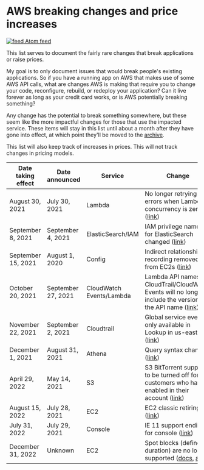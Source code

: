 # AWS breaking changes and price increases
[![feed](https://github.com/SummitRoute/aws_breaking_changes/raw/main/screenshots/feed_icon.png) Atom feed](https://github.com/SummitRoute/aws_breaking_changes/releases.atom)

This list serves to document the fairly rare changes that break applications or raise prices.

My goal is to only document issues that would break people's existing applications. So if you have a running app on AWS that makes use of some AWS API calls, what are changes AWS is making that require you to change your code, reconfigure, rebuild, or redeploy your application? Can it live forever as long as your credit card works, or is AWS potentially breaking something?

Any change has the potential to break something somewhere, but these seem like the more impactful changes for those that use the impacted service.  These items will stay in this list until about a month after they have gone into effect, at which point they'll be moved to the [archive](archive.md).

This list will also keep track of increases in prices.  This will not track changes in pricing models. 

| Date taking effect | Date announced | Service | Change | How to check |
| ---- | ---- |---- |---- |---- | 
| August 30, 2021 | July 30, 2021 | Lambda | No longer retrying errors when Lambda concurrency is zero ([link](https://github.com/SummitRoute/aws_breaking_changes/issues/48)) | |
| September 8, 2021 | September 4, 2021 | ElasticSearch/IAM | IAM privilege names for ElasticSearch changed ([link](https://github.com/SummitRoute/aws_breaking_changes/issues/52)) | |
| September 15, 2021 | August 1, 2020 | Config | Indirect relationship recording removed from EC2s ([link](https://docs.aws.amazon.com/config/latest/developerguide/faq.html#faq)) | |
| October 20, 2021 | September 27, 2021 | CloudWatch Events/Lambda | Lambda API names in CloudTrail/CloudWatch Events will no longer include the version in the API name ([link](https://github.com/SummitRoute/aws_breaking_changes/issues/53)) | |
| November 22, 2021 | September 2, 2021 | Cloudtrail | Global service events only available in Lookup in us-east-1 ([link](https://github.com/SummitRoute/aws_breaking_changes/issues/51)) | |
| December 1, 2021 | August 31, 2021 | Athena | Query syntax changes ([link](https://github.com/SummitRoute/aws_breaking_changes/issues/49)) | |
| April 29, 2022 | May 14, 2021 | S3 | S3 BitTorrent support to be turned off for customers who have it enabled in their account ([link](https://github.com/awsdocs/amazon-s3-userguide/commit/0d1759880ccb1818ab0f14129ba1321c519d2ac1#diff-72be9d82d9be9bda6a297a4fbd11aca66ecde97e4f90de6f86bdf95c5f6b72c0R3)) | |
| August 15, 2022 | July 28, 2021 | EC2 | EC2 classic retiring ([link](https://aws.amazon.com/blogs/aws/ec2-classic-is-retiring-heres-how-to-prepare/)) | |
| July 31, 2022 | July 29, 2021 | Console | IE 11 support ending for console ([link](https://aws.amazon.com/blogs/aws/heads-up-aws-support-for-internet-explorer-11-is-ending/)) | |
| December 31, 2022 | Unknown | EC2 | Spot blocks (defined duration) are no longer supported ([docs](https://docs.aws.amazon.com/AWSEC2/latest/UserGuide/spot-requests.html#fixed-duration-spot-instances), [api](https://docs.aws.amazon.com/AWSEC2/latest/APIReference/API_RequestSpotInstances.html)) | |
